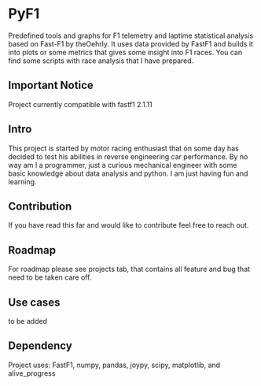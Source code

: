 # PyF1
Predefined tools and graphs for F1 telemetry and laptime statistical analysis based on Fast-F1 by theOehrly. It uses data provided by FastF1 and builds it into plots or some metrics that gives some insight into F1 races. You can find some scripts with race analysis that I have prepared.  

## Important Notice
Project currently compatible with fastf1 2.1.11

## Intro
This project is started by motor racing enthusiast that on some day has decided to test his abilities in reverse engineering car performance. By no way am I a programmer, just a curious mechanical engineer with some basic knowledge about data analysis and python. I am just having fun and learning.

## Contribution
If you have read this far and would like to contribute feel free to reach out.

## Roadmap
For roadmap please see projects tab, that contains all feature and bug that need to be taken care off.

## Use cases
to be added

## Dependency
Project uses: FastF1, numpy, pandas, joypy, scipy, matplotlib, and alive_progress